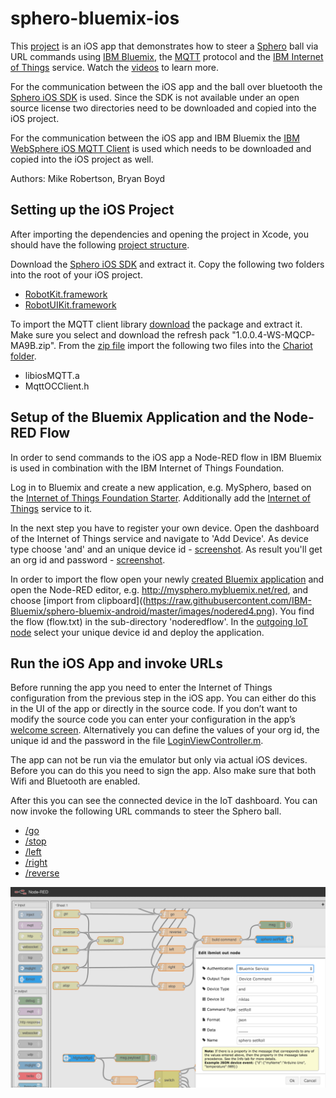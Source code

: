 sphero-bluemix-ios
================================================================================

This [project](https://github.com/IBM-Bluemix/sphero-bluemix-ios) is an iOS app that demonstrates how to steer a [Sphero](http://www.gosphero.com/sphero/) ball via URL commands using [IBM Bluemix](http://bluemix.net), the [MQTT](http://mqtt.org) protocol and the [IBM Internet of Things](https://console.ng.bluemix.net/?ace_base=true#/store/serviceOfferingGuid=8e3a9040-7ce8-4022-a36b-47f836d2b83e&fromCatalog=true) service. Watch the [videos](http://heidloff.net/nh/home.nsf/article.xsp?id=13.04.2015120246NHEDSS.htm) to learn more.

For the communication between the iOS app and the ball over bluetooth the [Sphero iOS SDK](https://github.com/orbotix/Sphero-iOS-SDK) is used. Since the SDK is not available under an open source license two directories need to be downloaded and copied into the iOS project.

For the communication between the iOS app and IBM Bluemix the [IBM WebSphere iOS MQTT Client](http://www-933.ibm.com/support/fixcentral/swg/selectFix?product=ibm/WebSphere/WebSphere+MQ&fixids=1.0.0.4-WS-MQCP-MA9B&source=dbluesearch&function=fixId&parent=ibm/WebSphere) is used which needs to be downloaded and copied into the iOS project as well. 

Authors: Mike Robertson, Bryan Boyd


Setting up the iOS Project
----------------------------------------------------------------------------------

After importing the dependencies and opening the project in Xcode, you should have the following [project structure](https://raw.githubusercontent.com/IBM-Bluemix/sphero-bluemix-ios/master/images/projectstructure.png).

Download the [Sphero iOS SDK](https://github.com/orbotix/Sphero-iOS-SDK/zipball/master) and extract it. Copy the following two folders into the root of your iOS project.

* [RobotKit.framework](https://raw.githubusercontent.com/IBM-Bluemix/sphero-bluemix-ios/master/images/importsphero1.png)
* [RobotUIKit.framework](https://raw.githubusercontent.com/IBM-Bluemix/sphero-bluemix-ios/master/images/importsphero2.png)

To import the MQTT client library [download](http://www-933.ibm.com/support/fixcentral/swg/selectFix?product=ibm/WebSphere/WebSphere+MQ&fixids=1.0.0.4-WS-MQCP-MA9B&source=dbluesearch&function=fixId&parent=ibm/WebSphere) the package and extract it. Make sure you select and download the refresh pack "1.0.0.4-WS-MQCP-MA9B.zip". From the [zip file](https://raw.githubusercontent.com/IBM-Bluemix/sphero-bluemix-ios/master/images/importmqtt1.png) import the following two files into the [Chariot folder](https://raw.githubusercontent.com/IBM-Bluemix/sphero-bluemix-ios/master/images/importmqtt2.png).

* libiosMQTT.a
* MqttOCClient.h


Setup of the Bluemix Application and the Node-RED Flow
----------------------------------------------------------------------------------

In order to send commands to the iOS app a Node-RED flow in IBM Bluemix is used in combination with the IBM Internet of Things Foundation. 

Log in to Bluemix and create a new application, e.g. MySphero, based on the [Internet of Things Foundation Starter](https://console.ng.bluemix.net/?ace_base=true#/store/appType=web&cloudOEPaneId=store&appTemplateGuid=iot-template&fromCatalog=true). Additionally add the [Internet of Things](https://console.ng.bluemix.net/?ace_base=true#/store/serviceOfferingGuid=8e3a9040-7ce8-4022-a36b-47f836d2b83e&fromCatalog=true) service to it.

In the next step you have to register your own device. Open the dashboard of the Internet of Things service and navigate to 'Add Device'. As device type choose 'and' and an unique device id - [screenshot](https://raw.githubusercontent.com/IBM-Bluemix/sphero-bluemix-android/master/images/registerdevice1.png). As result you'll get an org id and password - [screenshot](https://raw.githubusercontent.com/IBM-Bluemix/sphero-bluemix-android/master/images/registerdevice2.png).

In order to import the flow open your newly [created Bluemix application](https://raw.githubusercontent.com/IBM-Bluemix/sphero-bluemix-ios/master/images/flow.png) and open the Node-RED editor, e.g. http://mysphero.mybluemix.net/red, and choose [import from clipboard]((https://raw.githubusercontent.com/IBM-Bluemix/sphero-bluemix-android/master/images/nodered4.png). You find the flow (flow.txt) in the sub-directory 'noderedflow'. In the [outgoing IoT node](https://raw.githubusercontent.com/IBM-Bluemix/sphero-bluemix-android/master/images/nodered3.png) select your unique device id and deploy the application.


Run the iOS App and invoke URLs
----------------------------------------------------------------------------------

Before running the app you need to enter the Internet of Things configuration from the previous step in the iOS app. You can either do this in the UI of the app or directly in the source code. If you don’t want to modify the source code you can enter your configuration in the app’s [welcome screen](https://raw.githubusercontent.com/IBM-Bluemix/sphero-bluemix-ios/master/images/welcomescreen.png). Alternatively you can define the values of your org id, the unique id and the password in the file [LoginViewController.m](https://raw.githubusercontent.com/IBM-Bluemix/sphero-bluemix-ios/master/images/config.png).

The app can not be run via the emulator but only via actual iOS devices. Before you can do this you need to sign the app. Also make sure that both Wifi and Bluetooth are enabled.

After this you can see the connected device in the IoT dashboard. You can now invoke the following URL commands to steer the Sphero ball.

* [/go](http://mysphero.mybluemix.net/go)
* [/stop](http://mysphero.mybluemix.net/stop)
* [/left](http://mysphero.mybluemix.net/left)
* [/right](http://mysphero.mybluemix.net/right)
* [/reverse](http://mysphero.mybluemix.net/reverse)

![alt text](https://raw.githubusercontent.com/IBM-Bluemix/sphero-bluemix-ios/master/images/flow.png "Flow")